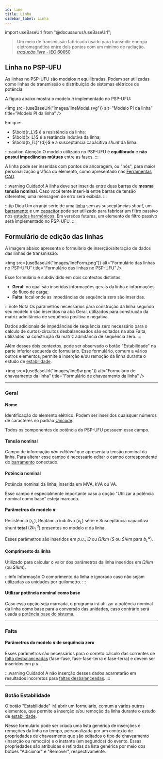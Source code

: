 ```yaml
---
id: line
title: Linha
sidebar_label: Linha
---
```

import useBaseUrl from "@docusaurus/useBaseUrl";

<link rel="stylesheet" href={useBaseUrl("katex/katex.min.css")} />

>Um meio de transmissão fabricado usado para transmitir energia eletromagnética entre dois pontos com um mínimo de radiação. [*tradução livre* - IEC 60050](
http://www.electropedia.org/iev/iev.nsf/display?openform&ievref=704-02-02).

## Linha no PSP-UFU
As linhas no PSP-UFU são modelos $\pi$ equilibradas. Podem ser utilizadas como linhas de transmissão e distribuição de sistemas elétricos de potência.

A figura abaixo mostra o modelo $\pi$ implementado no PSP-UFU:

<img src={useBaseUrl("images/lineModel.svg")} alt="Modelo PI da linha" title="Modelo PI da linha" />

Em que:
- $\bold{r_L}$	é a resistência da linha;
- $\bold{x_L}$	é a reatância indutiva da linha;
- $\bold{b_{L}^{d}}$	é a susceptância capacitiva *shunt* da linha.

:::caution Atenção
O modelo utilizado no PSP-UFU é **equilibrado** e **não possui impedâncias mútuas** entre as fases.
:::

A linha pode ser inseridas com pontos de ancoragem, ou "nós", para maior personalização gráfica do elemento, como apresentado nas [Ferramentas CAD](cadTools#linha).

:::warning Cuidado!
A linha deve ser inserida entre duas barras de **mesma tensão nominal**. Caso você tente inseri-la entre barras de tensão diferentes, uma mensagem de erro será exibida.
:::

:::tip Dica
Um arranjo série de uma [linha](line) sem as susceptâncias *shunt*, um [barramento](bus) e um [capacitor](capacitor) pode ser utilizado para fabricar um filtro passivo nos [estudos harmônicos](harmonics). Em versões futuras, um elemento de filtro passivo será implementado no PSP-UFU.
:::

## Formulário de edição das linhas

A imagem abaixo apresenta o formulário de inserção/alteração de dados das linhas de transmissão:

<img src={useBaseUrl("images/lineForm.png")} alt="Formulário das linhas no PSP-UFU" title="Formulário das linhas no PSP-UFU" />

Esse formulário é subdividido em dois contextos distintos:
- **Geral**: no qual são inseridas informações gerais da linha e informações do fluxo de carga;
- **Falta**: local onde as impedâncias de sequência zero são inseridas.

:::note Nota
Os parâmetros necessários para construção da linha segundo seu modelo $\pi$ são inseridos na aba Geral, utilizados para construção da matriz admitância de sequência positiva e negativa.

Dados adicionais de impedâncias de sequência zero necessário para o cálculo de curtos-circuitos desbalanceados são editados na aba Falta, utilizados na construção da matriz admitância de sequência zero.
:::

Além desses dois contextos, pode ser observado o botão "Estabilidade" na parte inferior esquerda do formulário. Esse formulário, comum a vários outros elementos, permite a inserção e/ou remoção da linha durante o estudo de [estabilidade](stability).

<img src={useBaseUrl("images/lineSw.png")} alt="Formulário de chaveamento da linha" title="Formulário de chaveamento da linha" />

---
### Geral

#### Nome
Identificação do elemento elétrico. Podem ser inseridos quaisquer números de caracteres no padrão [Unicode](https://pt.wikipedia.org/wiki/Unicode).

Todos os componentes de potência do PSP-UFU possuem esse campo.

#### Tensão nominal
Campo de informação *não editável* que apresenta a tensão nominal da linha. Para alterar esse campo é necessário editar o campo correspondente do [barramento](bus#geral) conectado.


#### Potência nominal
Potência nominal da linha, inserida em MVA, kVA ou VA.

Esse campo é especialmente importante caso a opção "Utilizar a potência nominal como base" esteja marcada.

#### Parâmetros do modelo $\pi$
Resistência ($r_L$), Reatância indutiva ($x_L$) série e Susceptância capacitiva shunt **total** ($2b_{L}^{d}$) presentes no modelo $\pi$ da linha.

Esses parâmetros são inseridos em $p.u.$, $\Omega$ ou $\Omega/km$ ($S$ ou $S/km$ para $b_{L}^{d}$).

#### Comprimento da linha
Utilizado para calcular o valor dos parâmetros da linha inseridos em $\Omega/km$ (ou $S/km$).

:::info Informação
O comprimento da linha é ignorado caso não sejam utilizadas as unidades por quilometro.
:::

#### Utilizar potência nominal como base
Caso essa opção seja marcada, o programa irá utilizar a potência nominal da linha como base para a conversão das unidades, caso contrário será usada a [potência base do sistema](simulationConfig).

---
### Falta

#### Parâmetros do modelo $\pi$ de sequência zero
Esses parâmetros são necessários para o correto cálculo das correntes de [falta desbalanceadas](fault) (fase-fase, fase-fase-terra e fase-terra) e devem ser inseridos em $p.u.$

:::warning Cuidado!
A não inserção desses dados acarretarão em resultados incorretos para [faltas desbalanceadas](fault).
:::

---
### Botão Estabilidade
O botão "Estabilidade" irá abrir um formulário, comum a vários outros elementos, que permite a inserção e/ou remoção da linha durante o estudo de [estabilidade](stability).

Nesse formulário pode ser criada uma lista genérica de inserções e remoções da linha no tempo, personalizada por um contexto de propriedades de chaveamento que são editados o tipo de chaveamento (inserção ou remoção) e o instante (em segundos) do evento. Essas propriedades são atribuídas e retiradas da lista genérica por meio dos botões "Adicionar" e "Remover", respectivamente.